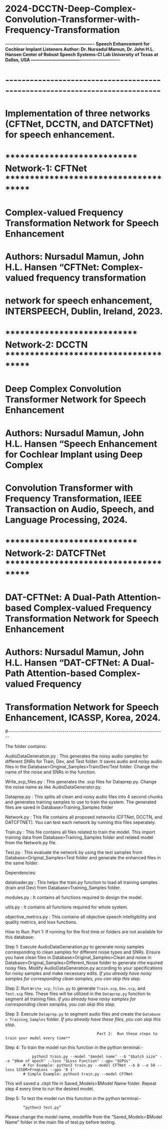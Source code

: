 # 2024-DCCTN-Deep-Complex-Convolution-Transformer-with-Frequency-Transformation


———————————********—————————-
Speech Enhancement for Cochlear Implant Listeners
Author: Dr. Nursadul Mamun, Dr. John H.L. Hansen
Center of Robust Speech Systems-CI Lab
University of Texas at Dallas, USA
———————————********—————————-

# ----------------------------------------------------------------------------
# Implementation of three networks (CFTNet, DCCTN, and DATCFTNet) for speech enhancement.
# *************************** Network-1: CFTNet *************************************
# Complex-valued Frequency Transformation Network for Speech Enhancement
# Authors: Nursadul Mamun, John H.L. Hansen “CFTNet: Complex-valued frequency transformation
# network for speech enhancement, INTERSPEECH, Dublin, Ireland, 2023.

# *************************** Network-2: DCCTN *************************************
# Deep Complex Convolution Transformer Network for Speech Enhancement
# Authors: Nursadul Mamun, John H.L. Hansen “Speech Enhancement for Cochlear Implant using Deep Complex
# Convolution Transformer with Frequency Transformation, IEEE Transaction on Audio, Speech, and Language Processing, 2024.


# *************************** Network-2: DATCFTNet *************************************
# DAT-CFTNet: A Dual-Path Attention-based Complex-valued Frequency Transformation Network for Speech Enhancement
# Authors: Nursadul Mamun, John H.L. Hansen “DAT-CFTNet: A Dual-Path Attention-based Complex-valued Frequency
# Transformation Network for Speech Enhancement, ICASSP, Korea, 2024.
#------------------------------------------------------------------------------

The folder contains:

AudioDataGeneration.py : This generates the noisy audio samples for different SNRs for Train, Dev, and Test folder. It saves audio and noisy audio files in the 									  Database>Original_Samples>Train/Dev/Test folder. Change the name of the noise and SNRs in the function.

Write_scp_files.py     : This generates the .scp files for Dataprep.py. Change the noise name as like AudioDataGenerator.py. 

Dataprep.py					: This splits all clean and noisy audio files into 4 second chunks and generates training samples to use to train the system. The generated files 									  are saved in Database>Training_Samples folder

Network.py             : This file contains all proposed networks (CFTNet, DCCTN, and DATCFTNET). You can test each network by running this files seperately. 

Train.py               : This file contains all files related to train the model. This import training data from Database>Training_Samples folder and related model from 									 the Network.py file.

Test.py						  : This evaluate the network by using the test samples from Database>Original_Samples>Test folder and generate the enhanced files in the same folder.


Dependencies:

dataloader.py				: This helps the train.py function to load all training samples (train and Dev) from Database>Training_Samples folder.

modules.py						: It contains all functions required to design the model.

utils.py						: It contains all functions required for whole system.

objective_metrics.py		: This contains all objective speech intelligibility and quality metrics, and loss functions.


How to Run:
												Part 1: If running for the first time or folders are not available for this database:

Step 1: Execute AudioDataGeneration.py to generate noisy samples corresponding to clean samples for different noise types and SNRs. Ensure you have clean files in Database>Original_Samples>Clean and noise in Database>Original_Samples>Different_Noise folder to generate rthe equired noisy files. Modify AudioDataGeneration.py according to your specifications for noisy samples and make necessary edits. 
   		*If you already have noisy samples for corresponding clean samples, you can skip this step.*

Step 2: Run `Write_scp_files.py` to generate `Train.scp`, `Dev.scp`, and `Test.scp` files. These files will be utilized in the `Dataprep.py` function to segment all training 			files.
   		*If you already have noisy samples for corresponding clean samples, you can skip this step.*

Step 3: Execute `Dataprep.py` to segment audio files and create the `Database > Training_Samples` folder.
   		*If you already have these files, you can skip this step.*

											 Part 2:  Run these steps to train your model every time**



Step 4: To train the model run this function in the python terminal:-

				python3 train.py --model "$model name" --b "$batch size" --e "$Num of epoch" --loss "$Loss Function" --gpu "$GPUs"
			# For Example: python3 train.py --model CFTNet --b 8 --e 50 --loss SISDR+FreqLoss --gpu '0 1'
			# Simple Example: python3 train.py --model CFTNet


This will saved a .ckpt file in Saved_Models>$Model Name folder.
			Repeat step 4 every time to run the desired model.


Step 5: To test the model run this function in the python terminal:-

			“python3 test.py”

Please change the model name, modelfile from the “Saved_Models>$Model Name” folder in the main file of test.py before testing.


